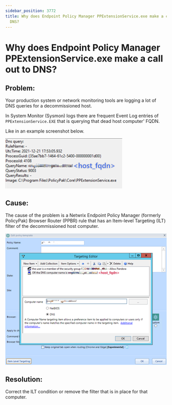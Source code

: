 ```yaml
---
sidebar_position: 3772
title: Why does Endpoint Policy Manager PPExtensionService.exe make a call out to
  DNS?
---
```


# Why does Endpoint Policy Manager PPExtensionService.exe make a call out to DNS?

## Problem:

Your production system or network monitoring tools are logging a lot of DNS queries for a decommissioned host.

In System Monitor (Sysmon) logs there are frequent Event Log entries of `PPExtensionService.EXE` that is querying that dead host computer' FQDN.

Like in an example screenshot below.

![](../../../../../../static/images/PolicyPak/Content/Resources/Images/Troubleshooting/BrowserRouter/878_1_image-20211223234143-1.png)

## Cause:

The cause of the problem is a Netwrix Endpoint Policy Manager (formerly PolicyPak) Browser Router (PPBR) rule that has an Item-level Targeting (ILT) filter of the decommissioned host computer.

![](../../../../../../static/images/PolicyPak/Content/Resources/Images/Troubleshooting/BrowserRouter/878_2_image-20211223234143-2.png)

## Resolution:

Correct the ILT condition or remove the filter that is in place for that computer.